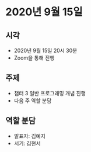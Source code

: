 # 2020년 9월 15일

## 시각

- 2020년 9월 15일 20시 30분
- Zoom을 통해 진행

## 주제

- 챕터 3 일반 프로그래밍 개념 진행
- 다음 주 역할 분담

## 역할 분담

- 발표자: 김예지
- 서기: 김현서
